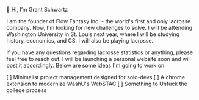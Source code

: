 👋 Hi, I’m Grant Schwartz

I am the founder of Flow Fantasy Inc. - the world's first and only lacrosse company. Now, I'm looking for new challenges to solve. I will be attending Washington University in St. Louis next year, where I will be studying history, economics, and CS. I will also be playing lacrosse.

If you have any questions regarding lacrosse statistics or anything, please feel free to reach out. I will be launching a personal website soon and will post it accordingly. Below are some ideas I'm going to work on.

[ ] Minimalist project management designed for solo-devs
[ ] A chrome extension to modernize WashU's WebSTAC
[ ] Something to Unfuck the college process
